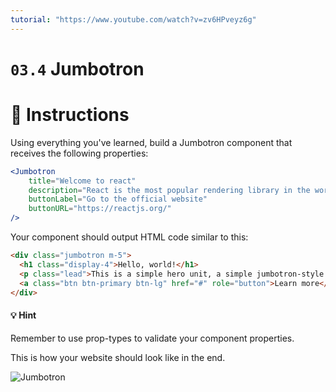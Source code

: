 ```yaml
---
tutorial: "https://www.youtube.com/watch?v=zv6HPveyz6g"
---
```


# `03.4` Jumbotron

# :speech_balloon: Instructions

Using everything you've learned, build a Jumbotron component that receives the following properties:

```jsx
<Jumbotron
    title="Welcome to react"
    description="React is the most popular rendering library in the world"
    buttonLabel="Go to the official website"
    buttonURL="https://reactjs.org/"
/>
```

Your component should output HTML code similar to this:

```html
<div class="jumbotron m-5">
  <h1 class="display-4">Hello, world!</h1>
  <p class="lead">This is a simple hero unit, a simple jumbotron-style component for calling extra attention to featured content or information.</p>
  <a class="btn btn-primary btn-lg" href="#" role="button">Learn more</a>
</div>
```

#### :bulb: Hint
Remember to use prop-types to validate your component properties.

This is how your website should look like in the end.

![Jumbotron](https://ucarecdn.com/d376101b-6af1-45cb-97fc-ee246ee312d3/)
